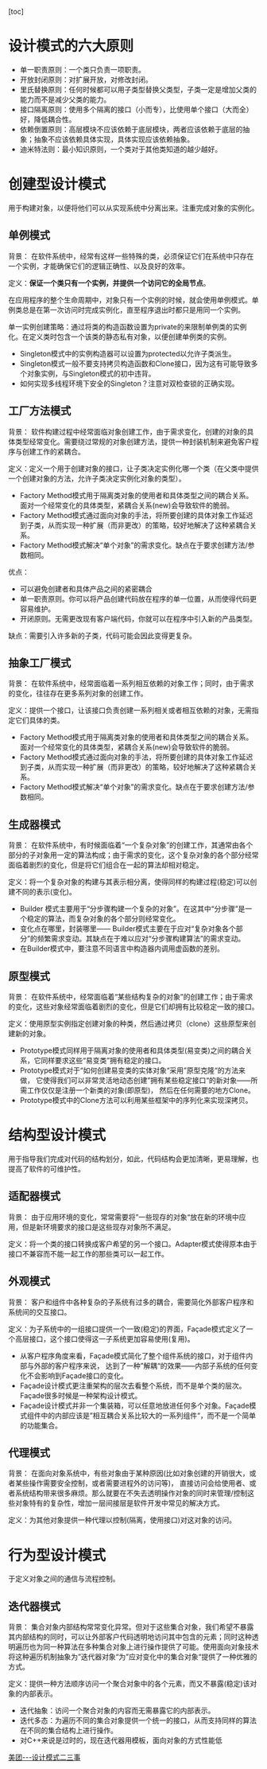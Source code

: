 [toc]

# 设计模式的六大原则

* 单一职责原则：一个类只负责一项职责。
* 开放封闭原则：对扩展开放，对修改封闭。
* 里氏替换原则：任何时候都可以用子类型替换父类型，子类一定是增加父类的能力而不是减少父类的能力。
* 接口隔离原则：使用多个隔离的接口（小而专），比使用单个接口（大而全）好，降低耦合性。
* 依赖倒置原则：高层模块不应该依赖于底层模块，两者应该依赖于底层的抽象；抽象不应该依赖具体实现，具体实现应该依赖抽象。
* 迪米特法则：最小知识原则，一个类对于其他类知道的越少越好。



# 创建型设计模式

用于构建对象，以便将他们可以从实现系统中分离出来。注重完成对象的实例化。


## 单例模式

背景：
在软件系统中，经常有这样一些特殊的类，必须保证它们在系统中只存在一个实例，才能确保它们的逻辑正确性、以及良好的效率。


定义：**保证一个类只有一个实例，并提供一个访问它的全局节点**。


在应用程序的整个生命周期中，对象只有一个实例的时候，就会使用单例模式。单例类总是在第一次访问时完成实例化，直至程序退出时都只是用同一个实例。


单一实例创建策略：通过将类的构造函数设置为private的来限制单例类的实例化。在定义类时包含一个该类的静态私有对象，以便创建单例类的实例。


* Singleton模式中的实例构造器可以设置为protected以允许子类派生。
* Singleton模式一般不要支持拷贝构造函数和Clone接口，因为这有可能导致多个对象实例，与Singleton模式的初中违背。
* 如何实现多线程环境下安全的Singleton？注意对双检查锁的正确实现。



## 工厂方法模式

背景：
软件构建过程中经常面临对象创建工作，由于需求变化，创建的对象的具体类型经常变化。需要绕过常规的对象创建方法，提供一种封装机制来避免客户程序与创建工作的紧耦合。


定义：定义一个用于创建对象的接口，让子类决定实例化哪一个类（在父类中提供一个创建对象的方法，允许子类决定实例化对象的类型）。


* Factory Method模式用于隔离类对象的使用者和具体类型之间的耦合关系。面对一个经常变化的具体类型，紧耦合关系(new)会导致软件的脆弱。
* Factory Method模式通过面向对象的手法，将所要创建的具体对象工作延迟到子类，从而实现一种扩展（而非更改）的策略，较好地解决了这种紧耦合关系。
* Factory Method模式解决“单个对象”的需求变化。缺点在于要求创建方法/参数相同。


优点：
* 可以避免创建者和具体产品之间的紧密耦合
* 单一职责原则。你可以将产品创建代码放在程序的单一位置，从而使得代码更容易维护。
* 开闭原则。无需更改现有客户端代码，你就可以在程序中引入新的产品类型。


缺点：需要引入许多新的子类，代码可能会因此变得更复杂。



## 抽象工厂模式

背景：
在软件系统中，经常面临着一系列相互依赖的对象工作；同时，由于需求的变化，往往存在更多系列对象的创建工作。


定义：提供一个接口，让该接口负责创建一系列相关或者相互依赖的对象，无需指定它们具体的类。


* Factory Method模式用于隔离类对象的使用者和具体类型之间的耦合关系。面对一个经常变化的具体类型，紧耦合关系(new)会导致软件的脆弱。
* Factory Method模式通过面向对象的手法，将所要创建的具体对象工作延迟到子类，从而实现一种扩展（而非更改）的策略，较好地解决了这种紧耦合关系。
* Factory Method模式解决“单个对象”的需求变化。缺点在于要求创建方法/参数相同。



## 生成器模式

背景：
在软件系统中，有时候面临着“一个复杂对象”的创建工作，其通常由各个部分的子对象用一定的算法构成；由于需求的变化，这个复杂对象的各个部分经常面临着剧烈的变化，但是将它们组合在一起的算法却相对稳定。

定义：将一个复杂对象的构建与其表示相分离，使得同样的构建过程(稳定)可以创建不同的表示(变化)。


* Builder 模式主要用于“分步骤构建一个复杂的对象”。在这其中“分步骤”是一个稳定的算法，而复杂对象的各个部分则经常变化。
* 变化点在哪里，封装哪里—— Builder模式主要在于应对“复杂对象各个部分”的频繁需求变动。其缺点在于难以应对“分步骤构建算法”的需求变动。
* 在Builder模式中，要注意不同语言中构造器内调用虚函数的差别。



## 原型模式

背景：
在软件系统中，经常面临着“某些结构复杂的对象”的创建工作；由于需求的变化，这些对象经常面临着剧烈的变化，但是它们却拥有比较稳定一致的接口。


定义：使用原型实例指定创建对象的种类，然后通过拷贝（clone）这些原型来创建新的对象。


* Prototype模式同样用于隔离对象的使用者和具体类型(易变类)之间的耦合关系，它同样要求这些“易变类”拥有稳定的接口。
* Prototype模式对于“如何创建易变类的实体对象“采用”原型克隆“的方法来做， 它使得我们可以非常灵活地动态创建”拥有某些稳定接口“的新对象——所需工作仅仅是注册一个新类的对象(即原型)， 然后在任何需要的地方Clone。
* Prototype模式中的Clone方法可以利用某些框架中的序列化来实现深拷贝。



# 结构型设计模式

用于指导我们完成对代码的结构划分，如此，代码结构会更加清晰，更易理解，也提高了软件的可维护性。


## 适配器模式

背景：
由于应用环境的变化，常常需要将”一些现存的对象“放在新的环境中应用，但是新环境要求的接口是这些现存对象所不满足。


定义：将一个类的接口转换成客户希望的另一个接口。Adapter模式使得原本由于接口不兼容而不能一起工作的那些类可以一起工作。



## 外观模式

背景：
客户和组件中各种复杂的子系统有过多的耦合，需要简化外部客户程序和系统间的交互接口。


定义：为子系统中的一组接口提供一个一致(稳定)的界面，Façade模式定义了一个高层接口，这个接口使得这一子系统更加容易使用(复用)。


* 从客户程序角度来看，Façade模式简化了整个组件系统的接口，对于组件内部与外部的客户程序来说， 达到了一种”解耦“的效果——内部子系统的任何变化不会影响到Façade接口的变化。
* Façade设计模式更注重架构的层次去看整个系统，而不是单个类的层次。Façade很多时候是一种架构设计模式。
* Façade设计模式并非一个集装箱，可以任意地放进任何多个对象。Façade模式组件中的内部应该是”相互耦合关系比较大的一系列组件“，而不是一个简单的功能集合。



## 代理模式

背景：
在面向对象系统中，有些对象由于某种原因(比如对象创建的开销很大，或者某些操作需要安全控制，或者需要进程外的访问等)， 直接访问会给使用者、或者系统结构带来很多麻烦。那么就要在不失去透明操作对象的同时来管理/控制这些对象特有的复杂性，增加一层间接层是软件开发中常见的解决方式。


定义：为其他对象提供一种代理以控制(隔离，使用接口)对这对象的访问。


# 行为型设计模式

于定义对象之间的通信与流程控制。


## 迭代器模式

背景：
集合对象内部结构常常变化异常。但对于这些集合对象，我们希望不暴露其内部结构的同时，可以让外部客户代码透明地访问其中包含的元素；同时这种透明遍历也为同一种算法在多种集合对象上进行操作提供了可能。使用面向对象技术将这种遍历机制抽象为”迭代器对象“为”应对变化中的集合对象“提供了一种优雅的方式。


定义：提供一种方法顺序访问一个聚合对象中的各个元素，而又不暴露(稳定)该对象的内部表示。


* 迭代抽象：访问一个聚合对象的内容而无需暴露它的内部表示。
* 迭代多态：为遍历不同的集合对象提供一个统一的接口，从而支持同样的算法在不同的集合结构上进行操作。
* 对C++来说是过时的，现在迭代器用模板，面向对象的方式性能低




[美团---设计模式二三事](https://tech.meituan.com/2022/03/10/interesting-talk-about-design-patterns.html)